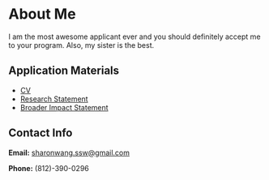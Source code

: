 # About Me
I am the most awesome applicant ever and you should definitely accept me to your program. Also, my sister is the best.

## Application Materials
* [CV](wangsharon-cv.pdf)
* [Research Statement](wangsharon-personal.pdf)
* [Broader Impact Statement](wangsharon-broader-impact.pdf)

## Contact Info
**Email:** sharonwang.ssw@gmail.com

**Phone:** \(812\)-390-0296
